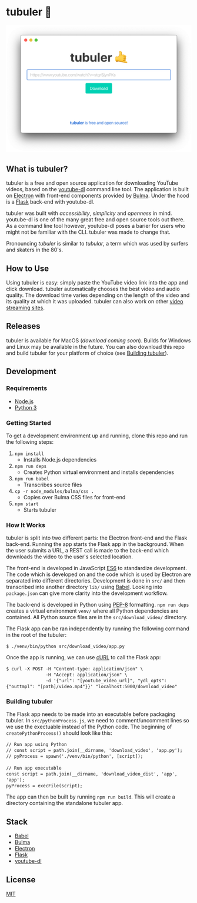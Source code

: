 # tubuler 🤙

<p align="center">
  <img src="resources/images/tubuler.png" width="600">
</p>

## What is tubuler?

tubuler is a free and open source application for downloading YouTube videos, based on the [youtube-dl](http://ytdl-org.github.io/youtube-dl/) command line tool. The application is built on [Electron](https://www.electronjs.org/) with front-end components provided by [Bulma](https://bulma.io/). Under the hood is a [Flask](https://flask.palletsprojects.com/en/1.1.x/) back-end with youtube-dl.

tubuler was built with *accessibility*, *simplicity* and *openness* in mind. youtube-dl is one of the many great free and open source tools out there. As a command line tool however, youtube-dl poses a barier for users who might not be familiar with the CLI. tubuler was made to change that.

Pronouncing *tubuler* is similar to *tubular*, a term which was used by surfers and skaters in the 80's.

## How to Use

Using tubuler is easy: simply paste the YouTube video link into the app and click download. tubuler automatically chooses the best video and audio quality. The download time varies depending on the length of the video and its quality at which it was uploaded. tubuler can also work on other [video streaming sites](https://ytdl-org.github.io/youtube-dl/supportedsites.html).

## Releases

tubuler is available for MacOS (*download coming soon*). Builds for Windows and Linux may be available in the future. You can also download this repo and build tubuler for your platform of choice (see [Building tubuler](#Building-tubuler)).

## Development

### Requirements

* [Node.js](https://nodejs.org/en/)
* [Python 3](https://www.python.org/)

### Getting Started

To get a development environment up and running, clone this repo and run the following steps:

1. `npm install`
    - Installs Node.js dependencies
2. `npm run deps`
    - Creates Python virtual environment and installs dependencies
3. `npm run babel`
    - Transcribes source files
4. `cp -r node_modules/bulma/css .`
    - Copies over Bulma CSS files for front-end
5. `npm start`
    - Starts tubuler

### How It Works

tubuler is split into two different parts: the Electron front-end and the Flask back-end. Running the app starts the Flask app in the background. When the user submits a URL, a REST call is made to the back-end which downloads the video to the user's selected location.

The front-end is developed in JavaScript [ES6](https://en.wikipedia.org/wiki/ECMAScript) to standardize development. The code which is developed on and the code which is used by Electron are separated into different directories. Development is done in `src/` and then transcribed into another directory `lib/` using [Babel](https://babeljs.io/). Looking into `package.json` can give more clarity into the development workflow.

The back-end is developed in Python using [PEP-8](https://www.python.org/dev/peps/pep-0008/) formatting. `npm run deps` creates a virtual environment `venv/` where all Python dependencies are contained. All Python source files are in the `src/download_video/` directory.

The Flask app can be ran independently by running the following command in the root of the tubuler:

```
$ ./venv/bin/python src/download_video/app.py
```

Once the app is running, we can use [cURL](https://en.wikipedia.org/wiki/CURL) to call the Flask app:

```
$ curl -X POST -H "Content-type: application/json" \
               -H "Accept: application/json" \
               -d '{"url": "[youtube_video_url]", "ydl_opts": {"outtmpl": "[path]/video.mp4"}}' "localhost:5000/download_video"
```

### Building tubuler

The Flask app needs to be made into an executable before packaging tubuler. In `src/pythonProcess.js`, we need to comment/uncomment lines so we use the exectuable instead of the Python code. The beginning of `createPythonProcess()` should look like this:

```
// Run app using Python
// const script = path.join(__dirname, 'download_video', 'app.py');
// pyProcess = spawn('./venv/bin/python', [script]);

// Run app executable
const script = path.join(__dirname, 'download_video_dist', 'app', 'app');
pyProcess = execFile(script);
```

The app can then be built by running `npm run build`. This will create a directory containing the standalone tubuler app.

## Stack

* [Babel](https://babeljs.io/)
* [Bulma](https://bulma.io/)
* [Electron](https://www.electronjs.org/)
* [Flask](https://flask.palletsprojects.com/en/1.1.x/)
* [youtube-dl](http://ytdl-org.github.io/youtube-dl/)

## License

[MIT](LICENSE)
